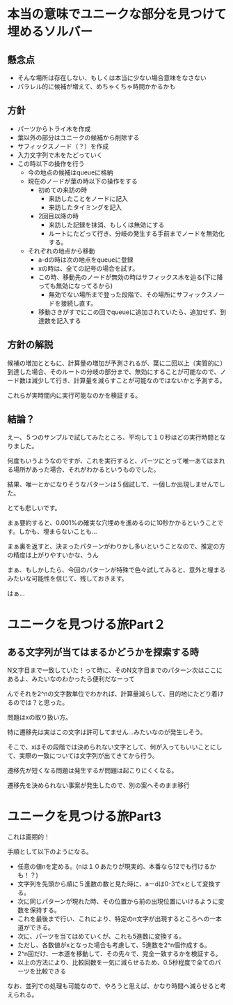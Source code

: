 # 本当の意味でユニークな部分を見つけて埋めるソルバー

## 懸念点
- そんな場所は存在しない、もしくは本当に少ない場合意味をなさない
- パラレル的に候補が増えて、めちゃくちゃ時間かかるかも

## 方針
- パーツからトライ木を作成
- 葉以外の部分はユニークの候補から削除する
- サフィックスノード（？）を作成
- 入力文字列で木をたどっていく
- この時以下の操作を行う
	- 今の地点の候補はqueueに格納
	- 現在のノードが葉の時以下の操作をする
		- 初めての来訪の時
			- 来訪したことをノードに記入
			- 来訪したタイミングを記入
		- 2回目以降の時
			- 来訪した記録を抹消、もしくは無効にする
			- ルートにたどって行き、分岐の発生する手前までノードを無効化する。
	- それぞれの地点から移動
		- a-dの時は次の地点をqueueに登録
		- xの時は、全ての記号の場合を試す。
		- この時、移動先のノードが無効の時はサフィックス木を辿る(下に降っても無効になってるから)
			- 無効でない場所まで登った段階で、その場所にサフィックスノードを接続し直す。
		- 移動さきがすでにこの回でqueueに追加されていたら、追加せず、到達数を記入する

## 方針の解説
候補の増加とともに、計算量の増加が予測されるが、葉に二回以上（実質的に）到達した場合、そのルートの分岐の部分まで、無効にすることが可能なので、ノード数は減少して行き、計算量を減らすことが可能なのではないかと予測する。

これらが実時間内に実行可能なのかを検証する。

## 結論？
えー、５つのサンプルで試してみたところ、平均して１０秒ほどの実行時間となりました。

何度もいうようなのですが、これを実行すると、パーツにとって唯一あてはまれる場所があった場合、それがわかるというものでした。

結果、唯一とかになりそうなパターンは５個試して、一個しか出現しませんでした。

とても悲しいです。

まぁ要約すると、0.001%の確実な穴埋めを進めるのに10秒かかるということです。しかも、埋まらないことも...

まぁ裏を返すと、決まったパターンがわりかし多いということなので、推定の方の精度は上がりやすいかな、うん

まぁ、もしかしたら、今回のパターンが特殊で色々試してみると、意外と埋まるみたいな可能性を信じて、残しておきます。

はぁ...

# ユニークを見つける旅Part２
## ある文字列が当てはまるかどうかを探索する時
N文字目まで一致していた！って時に、そのN文字目までのパターン次はここにあるよ、みたいなのわかったら便利だなーって

んでそれを2^nの文字数単位でわかれば、計算量減らして、目的地にたどり着けるのでは？と思った。

問題はxの取り扱い方。

特に遷移先は実はこの文字は許可してません...みたいなのが発生しそう。

そこで、xはその段階では決められない文字として、何が入ってもいいことにして、実際の一致については文字列が出てきてから行う。

遷移先が短くなる問題は発生するが問題は起こりにくくなる。

遷移先を決められない事案が発生したので、別の案へそのまま移行


# ユニークを見つける旅Part3
これは画期的！

手順として以下のようになる。
- 任意の値nを定める。(nは１０あたりが現実的、本番なら12でも行けるかも！？)
- 文字列を先頭から順に５進数の数と見た時に、aーdは0-3でxとして変換する。
- 次に同じパターンが現れた時、その位置から前の出現位置にいけるように変数を保持する。
- これを最後まで行い、これにより、特定のn文字が出現するところへの一本道ができる。
- 次に、パーツを当てはめていくが、これも5進数に変換する。
- ただし、各数値がxとなった場合も考慮して、5進数を2^n個作成する。
- 2^n回だけ、一本道を移動して、その先々で、完全一致するかを検証する。
- 以上の方法により、比較回数を一気に減らせるため、0.5秒程度で全てのパーツを比較できる

なお、並列での処理も可能なので、やろうと思えば、かなり時間へ減らせると考えられる。



